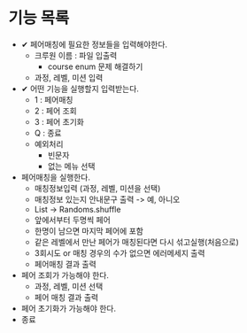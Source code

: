 # 기능 목록

- ✔︎ 페어매칭에 필요한 정보들을 입력해야한다.
	- 크루원 이름 : 파일 입출력
		- course enum 문제 해결하기
	- 과정, 레벨, 미션 입력
- ✔︎ 어떤 기능을 실행할지 입력받는다.
	- 1 : 페어매칭
	- 2 : 페어 조회
	- 3 : 페어 초기화
	- Q : 종료
	- 예외처리
		- 빈문자
		- 없는 메뉴 선택
- 페어매칭을 실행한다.
	- 매칭정보입력 (과정, 레벨, 미션을 선택)
	- 매칭정보 있는지 안내문구 출력 -> 예, 아니오
	- List<String> -> Randoms.shuffle
	- 앞에서부터 두명씩 페어
	- 한명이 남으면 마지막 페어에 포함
	- 같은 레벨에서 만난 페어가 매칭된다면 다시 섞고실행(처음으로)
	- 3회시도 or 매칭 경우의 수가 없으면 에러메세지 출력
	- 페어매칭 결과 출력
- 페어 조회가 가능해야 한다.
	- 과정, 레벨, 미션 선택
	- 페어 매칭 결과 출력
- 페어 초기화가 가능해야 한다.
- 종료